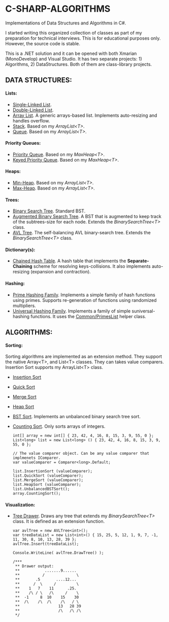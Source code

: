 # C-SHARP-ALGORITHMS

Implementations of Data Structures and Algorithms in C#.

I started writing this organized collection of classes as part of my preparation for technical interviews. This is for educational purposes only. However, the source code is stable.

This is a .NET solution and it can be opened with both Xmarian (MonoDevelop) and Visual Studio. It has two separate projects: 1) Algorithms, 2) DataStructures. Both of them are class-library projects.

## DATA STRUCTURES:

#### Lists:

 * [Single-Linked List](DataStructures/Lists/SLinkedList.cs).
 * [Double-Linked List](DataStructures/Lists/DLinkedList.cs).
 * [Array List](DataStructures/Lists/ArrayList.cs). A generic arrays-based list. Implements auto-resizing and handles overflow.
 * [Stack](DataStructures/Lists/Stack.cs). Based on my *ArrayList\<T\>*.
 * [Queue](DataStructures/Lists/Queue.cs). Based on my *ArrayList\<T\>*.

#### Priority Queues:

 * [Priority Queue](DataStructures/Heaps/PriorityQueue.cs). Based on my *MaxHeap\<T\>*.
 * [Keyed Priority Queue](DataStructures/Heaps/KeyedPriorityQueue.cs). Based on my *MaxHeap\<T\>*.

#### Heaps:

 * [Min-Heap](DataStructures/Heaps/MinHeap.cs). Based on my *ArrayList\<T\>*.
 * [Max-Heap](DataStructures/Heaps/MaxHeap.cs). Based on my *ArrayList\<T\>*.
 
#### Trees:

 * [Binary Search Tree](DataStructures/Trees/BinarySearchTree.cs). Standard BST.
 * [Augmented Binary Search Tree](DataStructures/Trees/AugmentedBinarySearchTree.cs). A BST that is augmented to keep track of the subtrees-size for each node. Extends the *BinarySearchTree\<T\>* class.
 * [AVL Tree](DataStructures/Trees/AVLTree.cs). The self-balancing AVL binary-search tree. Extends the *BinarySearchTree\<T\>* class.

#### Dictionary(s):

 * [Chained Hash Table](DataStructures/Dictionaries/ChainedHashTable.cs). A hash table that implements the **Separate-Chaining** scheme for resolving keys-collisions. It also implements auto-resizing (expansion and contraction).

#### Hashing:
 * [Prime Hashing Family](DataStructures/Hashing/PrimeHashingFamily.cs). Implements a simple family of hash functions using primes. Supports re-generation of functions using randomized multipliers.
 * [Universal Hashing Family](DataStructures/Hashing/UniversalHashingFamily.cs). Implements a family of simple suniversal-hashing functions. It uses the [Common/PrimesList](DataStructures/Common/PrimesList.cs) helper class.


## ALGORITHMS:

#### Sorting:
 Sorting algorithms are implemented as an extension method. They support the native Array\<T\>, and List\<T\> classes. They can takes value comparers. Insertion Sort supports my ArrayList\<T\> class.

  * [Insertion Sort](Algorithms/Sorting/InsertionSorter.cs)
  * [Quick Sort](Algorithms/Sorting/QuickSorter.cs)
  * [Merge Sort](Algorithms/Sorting/MergeSorter.cs)
  * [Heap Sort](Algorithms/Sorting/HeapSorter.cs)
  * [BST Sort](Algorithms/Sorting/BinarySearchTreeSorter.cs). Implements an unbalanced binary search tree sort.
  * [Counting Sort](Algorithms/Sorting/CountingSorter.cs). Only sorts arrays of integers.

    ```
    int[] array = new int[] { 23, 42, 4, 16, 8, 15, 3, 9, 55, 0 };
    List<long> list = new List<long> () { 23, 42, 4, 16, 8, 15, 3, 9, 55, 0 };
    
    // The value comparer object. Can be any value comparer that implmenets IComparer.
    var valueComparer = Comparer<long>.Default;
    
    list.InsertionSort (valueComparer);
    list.QuickSort (valueComparer);
    list.MergeSort (valueComparer);
    list.HeapSort (valueComparer);
    list.UnbalancedBSTSort();
    array.CountingSort();
    ```

#### Visualization:
 * [Tree Drawer](DataStructures/Trees/TreeDrawer.cs). Draws any tree that extends my *BinarySearchTree\<T\>* class. It is defined as an extension function.
    ```
    var avlTree = new AVLTree<int>();
    var treeDataList = new List<int>() { 15, 25, 5, 12, 1, 9, 7, -1, 11, 30, 8, 10, 13, 28, 39 };
    avlTree.Insert(treeDataList);
    
    Console.WriteLine( avlTree.DrawTree() );
    
    /***
     ** Drawer output:
     **           .......9......
     **          /              \
     **       .5       ....12...
     **      /  \     /         \
     **    1   7    11      .25.
     **    /\ / \   /\     /    \
     **  -1     8  10    15    30
     **  /\    /\  /\    /\   / \
     **                 13   28 39
     **                 /\   /\ /\
     */
    ```
